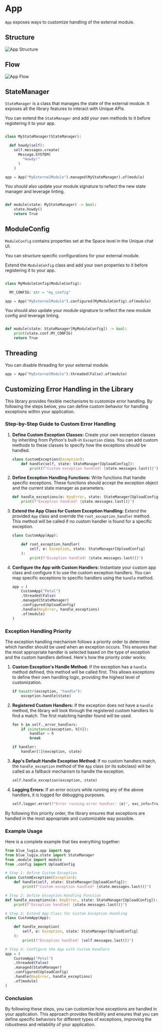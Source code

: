 
# App

`App` exposes ways to customize handling of the external module.

## Structure

![App Structure](./assets/app_structure.png)

## Flow

![App Flow](./assets/app_flow.png)

## StateManager

`StateManager` is a class that manages the state of the external module.
It exposes all the library features to interact with Unique APIs.

You can extend the `StateManager` and add your own methods to it before registering it to your app.

```python

class MyStateManager(StateManager):

  def howdy(self):
    self.messages.create(
      Message.SYSTEM(
        "Howdy!"
      )
    )

app = App("MyExternalModule").managed(MyStateManager).of(module)
```

You should also update your module signature to reflect the new state manager and leverage linting.

```python

def module(state: MyStateManager) -> bool:
    state.howdy()
    return True
```

## ModuleConfig

`ModuleConfig` contains properties set at the Space level in the Unique chat UI.

You can structure specific configurations for your external module.

Extend the `ModuleConfig` class and add your own properties to it before registering it to your app.

```python

class MyModuleConfig(ModuleConfig):

  MY_CONFIG: str = "my_config"

app = App("MyExternalModule").configured(MyModuleConfig).of(module)
```

You should also update your module signature to reflect the new module config and leverage linting.

```python

def module(state: StateManager[MyModuleConfig]) -> bool:
    print(state.conf.MY_CONFIG)
    return True
```

## Threading

You can disable threading for your external module.

```python
app = App("MyExternalModule").threaded(False).of(module)
```
## Customizing Error Handling in the Library

This library provides flexible mechanisms to customize error handling. By following the steps below, you can define custom behavior for handling exceptions within your application.

### Step-by-Step Guide to Custom Error Handling

1. **Define Custom Exception Classes:**
   Create your own exception classes by inheriting from Python's built-in `Exception` class. You can add custom methods to these classes to specify how the exceptions should be handled.

   ```python
   class CustomException(Exception):
       def handle(self, state: StateManager[UploadConfig]):
           print(f"Custom exception handled! {state.messages.last()}")
   ```

2. **Define Exception Handling Functions:**
   Write functions that handle specific exceptions. These functions should accept the exception object and the current state manager as parameters.

   ```python
   def handle_exceptions(e: KeyError, state: StateManager[UploadConfig]):
       print(f"Exception handled! {state.messages.last()}")
   ```

3. **Extend the App Class for Custom Exception Handling:**
   Extend the provided `App` class and override the `root_exception_handler` method. This method will be called if no custom handler is found for a specific exception.

   ```python
   class CustomApp(App):

       def root_exception_handler(
           self, e: Exception, state: StateManager[UploadConfig]
       ):
           print(f"Exception handled! {state.messages.last()}")
   ```

4. **Configure the App with Custom Handlers:**
   Instantiate your custom app class and configure it to use the custom exception handlers. You can map specific exceptions to specific handlers using the `handle` method.

   ```python
   app = (
       CustomApp("Petal")
       .threaded(False)
       .managed(StateManager)
       .configured(UploadConfig)
       .handle(KeyError, handle_exceptions)
       .of(module)
   )
   ```

### Exception Handling Priority

The exception handling mechanism follows a priority order to determine which handler should be used when an exception occurs. This ensures that the most appropriate handler is selected based on the type of exception and the custom handlers defined. Here's how the priority order works:

1. **Custom Exception's Handle Method:**
   If the exception has a `handle` method defined, this method will be called first. This allows exceptions to define their own handling logic, providing the highest level of customization.

   ```python
   if hasattr(exception, "handle"):
       exception.handle(state)
   ```

2. **Registered Custom Handlers:**
   If the exception does not have a `handle` method, the library will look through the registered custom handlers to find a match. The first matching handler found will be used.

   ```python
   for h in self._error_handlers:
       if isinstance(exception, h[0]):
           handler = h
           break

   if handler:
       handler[1](exception, state)
   ```

3. **App's Default Handle Exception Method:**
   If no custom handlers match, the `handle_exception` method of the `App` class (or its subclass) will be called as a fallback mechanism to handle the exception.

   ```python
   self.handle_exception(exception, state)
   ```

4. **Logging Errors:**
   If an error occurs while running any of the above handlers, it is logged for debugging purposes.

   ```python
   self.logger.error(f"Error running error handler: {e}", exc_info=True)
   ```

By following this priority order, the library ensures that exceptions are handled in the most appropriate and customizable way possible.

### Example Usage

Here is a complete example that ties everything together:

```python
from blue_lugia.app import App
from blue_lugia.state import StateManager
from .module import module
from .config import UploadConfig

# Step 1: Define Custom Exception
class CustomException(Exception):
    def handle(self, state: StateManager[UploadConfig]):
        print(f"Custom exception handled! {state.messages.last()}")

# Step 2: Define Exception Handling Function
def handle_exceptions(e: KeyError, state: StateManager[UploadConfig]):
    print(f"Exception handled! {state.messages.last()}")

# Step 3: Extend App Class for Custom Exception Handling
class CustomApp(App):

    def handle_exception(
        self, e: Exception, state: StateManager[UploadConfig]
    ):
        print(f"Exception handled! {self.messages.last()}")

# Step 4: Configure the App with Custom Handlers
app = (
    CustomApp("Petal")
    .threaded(False)
    .managed(StateManager)
    .configured(UploadConfig)
    .handle(KeyError, handle_exceptions)
    .of(module)
)
```

### Conclusion

By following these steps, you can customize how exceptions are handled in your application. This approach provides flexibility and ensures that you can define specific behaviors for different types of exceptions, improving the robustness and reliability of your application.
